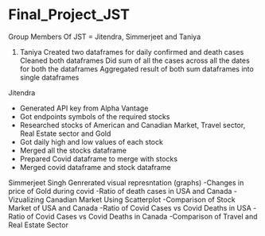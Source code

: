 # Final_Project_JST
Group Members Of JST = Jitendra, Simmerjeet and Taniya
1) Taniya 
Created two dataframes for daily confirmed and death cases
Cleaned both dataframes
Did sum of all the cases across all the dates for both the dataframes
Aggregated result of both sum dataframes into single dataframes


Jitendra
- Generated API key from Alpha Vantage
- Got endpoints symbols of the required stocks
- Researched stocks of American and Canadian Market, Travel sector, Real Estate sector and Gold
- Got daily high and low values of each stock
- Merged all the stocks dataframe
- Prepared Covid dataframe to merge with stocks
- Merged covid dataframe and stock dataframe

Simmerjeet Singh
 Genrerated visual represntation (graphs)
-Changes in price of Gold during covid
-Ratio of death cases in USA and Canada
-Vizualizing Canadian Market Using Scatterplot
-Comparison of Stock Market of USA and Canada
-Ratio of Covid Cases vs Covid Deaths in USA
-Ratio of Covid Cases vs Covid Deaths in Canada
-Comparison of Travel and Real Estate Sector